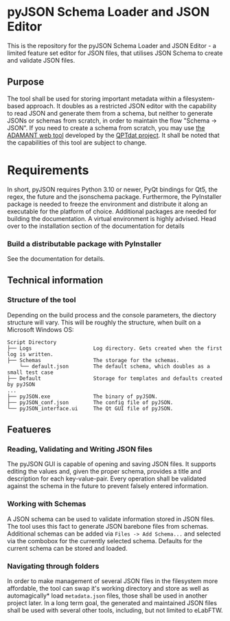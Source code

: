 # pyJSON Schema Loader and JSON Editor

This is the repository for the pyJSON Schema Loader and JSON Editor - a limited feature set editor for JSON files, that utilises JSON Schema to create and validate JSON files.

## Purpose

The tool shall be used for storing important metadata within a filesystem-based approach. It doubles as a restricted JSON editor with the capability to read JSON and generate
them from a schema, but neither to generate JSONs or schemas from scratch, in order to maintain the flow "Schema -> JSON". If you need to create a schema from scratch, you may
use [the ADAMANT web tool](https://plasma-mds.github.io/adamant/) developed by the [QPTdat project](https://www.forschungsdaten.org/index.php/QPTDat). It shall be noted that
the capabilities of this tool are subject to change.

# Requirements

In short, pyJSON requires Python 3.10 or newer, PyQt bindings for Qt5, the regex, the future and the jsonschema package.
Furthermore, the PyInstaller package is needed to freeze the environment and distribute it along an executable for the platform
of choice. Additional packages are needed for building the documentation. A virtual environment is highly advised.
Head over to the installation section of the documentation for details

### Build a distributable package with PyInstaller

See the documentation for details.

## Technical information

### Structure of the tool

Depending on the build process and the console parameters, the diectory structure will vary. This will be roughly the structure, when built on a Microsoft Windows OS:
```
Script Directory
├── Logs                    Log directory. Gets created when the first log is written.
├── Schemas                 The storage for the schemas.
    └── default.json        The default schema, which doubles as a small test case
├── Default                 Storage for templates and defaults created by pyJSON
...
├── pyJSON.exe              The binary of pyJSON.              
├── pyJSON_conf.json        The config file of pyJSON.
└── pyJSON_interface.ui     The Qt GUI file of pyJSON.
```

## Featueres

### Reading, Validating and Writing JSON files

The pyJSON GUI is capable of opening and saving JSON files. It supports editing the values and, given the proper schema, provides a title and description for each key-value-pair. Every operation shall be validated against the schema in the future to prevent falsely entered information.

### Working with Schemas

A JSON schema can be used to validate information stored in JSON files. The tool uses this fact to generate JSON barebone files from schemas. Additional schemas can be added via `Files -> Add Schema...` and selected via the combobox for the currently selected schema. Defaults for the current schema can be stored and loaded.

### Navigating through folders

In order to make management of several JSON files in the filesystem more affordable, the tool can swap it's working directory and store as well as automagically* load `metadata.json` files, those shall be used in another project later. In a long term goal, the generated and maintained JSON files shall be used with several other tools, including, but not limited to eLabFTW.

